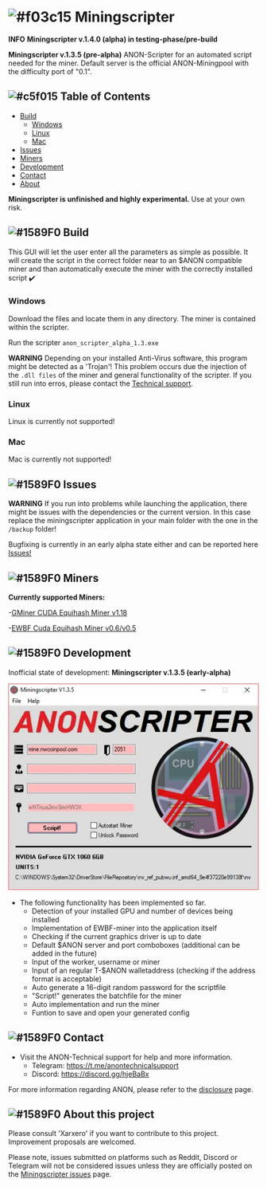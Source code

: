# ![#f03c15](https://placehold.it/15/f03c15/000000?text=+) Miningscripter

**INFO** **Miningscripter v.1.4.0 (alpha) in testing-phase/pre-build**

**Miningscripter v.1.3.5 (pre-alpha)**
ANON-Scripter for an automated script needed for the miner.
Default server is the official ANON-Miningpool with the difficulty port of "0.1".


## ![#c5f015](https://placehold.it/15/c5f015/000000?text=+) Table of Contents

- [Build](#build)
	- [Windows](#windows)
	- [Linux](#linux)
	- [Mac](#mac)
- [Issues](#issues)
- [Miners](#miners)
- [Development](#development)
- [Contact](#contact)
- [About](#About-this-project)


**Miningscripter is unfinished and highly experimental.** Use at your own risk.
<!-- ### Any optional sections -->


## ![#1589F0](https://placehold.it/15/1589F0/000000?text=+) Build
This GUI will let the user enter all the parameters as simple as possible. It will create the script in the correct folder near to an $ANON compatible miner and than automatically execute the miner with the correctly installed script ✔️


### Windows
Download the files and locate them in any directory. The miner is contained within the scripter.

Run the scripter ```anon_scripter_alpha_1.3.exe```

**WARNING** Depending on your installed Anti-Virus software, this program might be detected as a 'Trojan'!
This problem occurs due the injection of the ```.dll files``` of the miner and general functionality of the scripter.
If you still run into erros, please contact the [Technical support](https://t.me/anontechnicalsupport).

### Linux
Linux is currently not supported!

### Mac
Mac is currently not supported!


## ![#1589F0](https://placehold.it/15/1589F0/000000?text=+) Issues
**WARNING** If you run into problems while launching the application, there might be issues with the dependencies or the current version. In this case replace the miningscripter application in your main folder with the one in the ```/backup``` folder!

Bugfixing is currently in an early alpha state either and can be reported here [Issues!](https://github.com/Xarxero/miningscripter/issues)


## ![#1589F0](https://placehold.it/15/1589F0/000000?text=+) Miners
**Currently supported Miners:**

-[GMiner CUDA Equihash Miner v1.18](https://bitcointalk.org/index.php?topic=5034735.0)

-[EWBF Cuda Equihash Miner v0.6/v0.5](https://bitcointalk.org/index.php?topic=4466962.0)


## ![#1589F0](https://placehold.it/15/1589F0/000000?text=+) Development

Inofficial state of development: **Miningscripter v.1.3.5 (early-alpha)**

![alt text](https://github.com/Xarxero/miningscripter/blob/master/scripter_1.3.5.jpg)
- The following functionality has been implemented so far.
	- Detection of your installed GPU and number of devices being installed
	- Implementation of EWBF-miner into the application itself
	- Checking if the current graphics driver is up to date
	- Default $ANON server and port comboboxes (additional can be added in the future)
	- Input of the worker, username or miner
	- Input of an regular T-$ANON walletaddress (checking if the address format is acceptable)
	- Auto generate a 16-digit random password for the scriptfile
	- "Script!" generates the batchfile for the miner
	- Auto implementation and run the miner
	- Funtion to save and open your generated config


## ![#1589F0](https://placehold.it/15/1589F0/000000?text=+) Contact

- Visit the ANON-Technical support for help and more information.
	- Telegram: https://t.me/anontechnicalsupport
  	- Discord: https://discord.gg/hjeBaBx
	
For more information regarding ANON, please refer to the [disclosure](https://www.anonfork.io/disclosure) page.


## ![#1589F0](https://placehold.it/15/1589F0/000000?text=+) About this project

Please consult 'Xarxero' if you want to contribute to this project. Improvement proposals are welcomed.

Please note, issues submitted on platforms such as Reddit, Discord or Telegram will not be considered issues unless they are officially posted on the [Miningscripter issues](https://github.com/Xarxero/miningscripter/issues) page.
